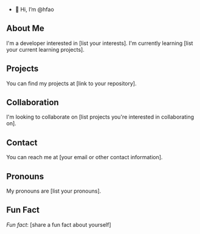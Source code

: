 - 👋 Hi, I’m @hfao
## About Me
I'm a developer interested in [list your interests]. I'm currently learning [list your current learning projects].

## Projects
You can find my projects at [link to your repository].

## Collaboration
I'm looking to collaborate on [list projects you're interested in collaborating on].

## Contact
You can reach me at [your email or other contact information].

## Pronouns
My pronouns are [list your pronouns].

## Fun Fact
*Fun fact*: [share a fun fact about yourself]

<!---
hfao/hfao is a ✨ special ✨ repository because its `README.md` (this file) appears on your GitHub profile.
You can click the Preview link to take a look at your changes.
--->
